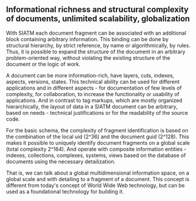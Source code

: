 
## Informational richness and structural complexity of documents, unlimited scalability, globalization

With SIATM each document fragment can be associated with an additional block containing arbitrary information. 
This binding can be done by structural hierarchy, by strict reference, by name or algorithmically, by rules.
Thus, it is possible to expand the structure of the document in an arbitrary problem-oriented way, without violating the existing structure of the document or the logic of work.

A document can be more information-rich, have layers, cuts, indexes, aspects, versions, states.
This technical ability can be used for different applications and in different aspects - for documentation of few levels of complexity, for collaboration, to increase the functionality or usability of applications.
And in contrast to tag markups, which are mostly organized hierarchically, the layout of data in a SIATM document can be arbitrary, based on needs - technical justifications or for the readability of the source code.

For the basic schema, the complexity of fragment identification is based on the combination of the local uid (2\^36) and the document guid (2\^128). This makes it possible to uniquely identify document fragments on a global scale (total complexity 2^164).
And operate with composite information entities - indexes, collections, complexes, systems, views based on the database of documents using the necessary detailization.

That is, we can talk about a global multidimensional information space, on a global scale and with detailing to a fragment of a document.
This concept is different from today's concept of World Wide Web technology, but can be used as a foundational technology for building it.
